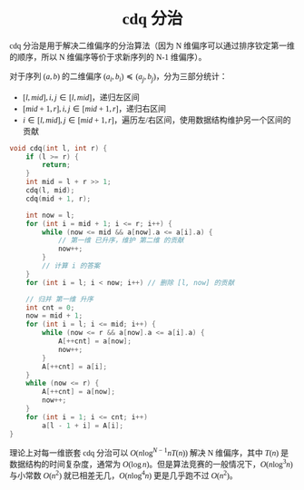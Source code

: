 <style>
 body {
  font-family: "楷体"
}
</style>

<h1><center>cdq 分治</center></h1>

cdq 分治是用于解决二维偏序的分治算法（因为 N 维偏序可以通过排序钦定第一维的顺序，所以 N 维偏序等价于求新序列的 N-1 维偏序）。

对于序列 $(a,b)$ 的二维偏序 $(a_i,b_i)\preccurlyeq(a_j,b_j)$，分为三部分统计：
- $[l,mid],i,j\in[l,mid]$，递归左区间
- $[mid+1,r],i,j\in[mid+1,r]$，递归右区间
- $i\in[l,mid],j\in[mid+1,r]$，遍历左/右区间，使用数据结构维护另一个区间的贡献

```cpp
void cdq(int l, int r) {
    if (l >= r) {
        return;
    }
    int mid = l + r >> 1;
    cdq(l, mid);
    cdq(mid + 1, r);

    int now = l;
    for (int i = mid + 1; i <= r; i++) {
        while (now <= mid && a[now].a <= a[i].a) {
            // 第一维 已升序，维护 第二维 的贡献
            now++;
        }
        // 计算 i 的答案
    }
    for (int i = l; i < now; i++) // 删除 [l, now] 的贡献

    // 归并 第一维 升序
    int cnt = 0;
    now = mid + 1;
    for (int i = l; i <= mid; i++) {
        while (now <= r && a[now].a <= a[i].a) {
            A[++cnt] = a[now];
            now++;
        }
        A[++cnt] = a[i];
    }
    while (now <= r) {
        A[++cnt] = a[now];
        now++;
    }
    for (int i = 1; i <= cnt; i++)
        a[l - 1 + i] = A[i];
}
```


理论上对每一维嵌套 cdq 分治可以 $O(n\log^{N-1}nT(n))$ 解决 N 维偏序，其中 $T(n)$ 是数据结构的时间复杂度，通常为 $O(\log n)$。但是算法竞赛的一般情况下，$O(n\log^3n)$ 与小常数 $O(n^2)$ 就已相差无几，$O(n\log^4n)$ 更是几乎跑不过 $O(n^2)$。